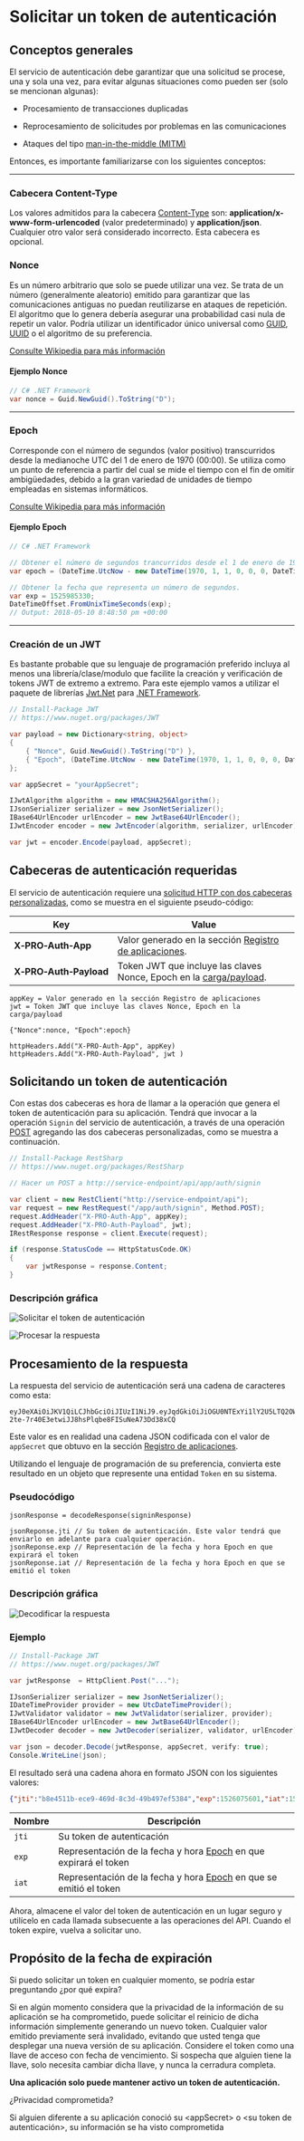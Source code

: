 # Solicitar un token de autenticación

## Conceptos generales

El servicio de autenticación debe garantizar que una solicitud se procese, una y sola una vez, para evitar algunas situaciones como pueden ser (solo se mencionan algunas):

- Procesamiento de  transacciones duplicadas

- Reprocesamiento de solicitudes por problemas en las comunicaciones

- Ataques del tipo [man-in-the-middle (MITM)](https://goo.gl/aB5bKX)

Entonces, es importante familiarizarse con los siguientes conceptos:

---

### Cabecera Content-Type
Los valores admitidos para la cabecera [Content-Type](https://developer.mozilla.org/en-US/docs/Web/HTTP/Headers/Content-Type) son: **application/x-www-form-urlencoded** (valor predeterminado) y **application/json**. Cualquier otro valor será considerado incorrecto. Esta cabecera es opcional. 

<a name="Nonce"></a>
### Nonce

Es un número arbitrario que solo se puede utilizar una vez. Se trata de un número (generalmente aleatorio) emitido para garantizar que las comunicaciones antiguas no puedan reutilizarse en ataques de repetición. El algoritmo que lo genera debería asegurar una probabilidad casi nula de repetir un valor. Podría utilizar un identificador único universal como [GUID](https://docs.microsoft.com/en-us/dotnet/api/system.guid), [UUID](https://en.wikipedia.org/wiki/Universally_unique_identifier) o el algoritmo de su preferencia.

[Consulte Wikipedia para más información](https://goo.gl/kY4tu0)

#### Ejemplo Nonce

```C#
// C# .NET Framework
var nonce = Guid.NewGuid().ToString("D");
```

---
<a name="Epoch"></a>

### Epoch

Corresponde con el número de segundos (valor positivo) transcurridos desde la medianoche UTC del 1 de enero de 1970 (00:00). Se utiliza como un punto de referencia a partir del cual se mide el tiempo con el fin de omitir ambigüedades, debido a la gran variedad de unidades de tiempo empleadas en sistemas informáticos.

[Consulte Wikipedia para más información](https://goo.gl/fLCCsq)

#### Ejemplo Epoch

```C#
// C# .NET Framework

// Obtener el número de segundos trancurridos desde el 1 de enero de 1970 (00:00) UTC.
var epoch = (DateTime.UtcNow - new DateTime(1970, 1, 1, 0, 0, 0, DateTimeKind.Utc)).TotalSeconds;

// Obtener la fecha que representa un número de segundos.
var exp = 1525985330;
DateTimeOffset.FromUnixTimeSeconds(exp);
// Output: 2018-05-10 8:48:50 pm +00:00
```

---

### Creación de un JWT

Es bastante probable que su lenguaje de programación preferido incluya al menos una librería/clase/modulo que facilite la creación y verificación de tokens JWT de extremo a extremo. Para este ejemplo vamos a utilizar el paquete de librerías [Jwt.Net](https://www.nuget.org/packages/JWT) para [.NET Framework](https://en.wikipedia.org/wiki/.NET_Framework).

```C#
// Install-Package JWT
// https://www.nuget.org/packages/JWT

var payload = new Dictionary<string, object>
{
    { "Nonce", Guid.NewGuid().ToString("D") },
    { "Epoch", (DateTime.UtcNow - new DateTime(1970, 1, 1, 0, 0, 0, DateTimeKind.Utc)).TotalSeconds }
};

var appSecret = "yourAppSecret";

IJwtAlgorithm algorithm = new HMACSHA256Algorithm();
IJsonSerializer serializer = new JsonNetSerializer();
IBase64UrlEncoder urlEncoder = new JwtBase64UrlEncoder();
IJwtEncoder encoder = new JwtEncoder(algorithm, serializer, urlEncoder);

var jwt = encoder.Encode(payload, appSecret);

```

## Cabeceras de autenticación requeridas

El servicio de autenticación requiere una [solicitud HTTP con dos cabeceras personalizadas](https://www.w3.org/Protocols/rfc2616/rfc2616-sec14.html), como se muestra en el siguiente pseudo-código:

Key | Value
--- | -----
**X&#x2011;PRO&#x2011;Auth&#x2011;App** | Valor generado en la sección [Registro de aplicaciones](App_Register.md).
**X&#x2011;PRO&#x2011;Auth&#x2011;Payload** | Token JWT que incluye las claves Nonce, Epoch en la [carga/payload](JWT-Build.md).

```AsciiDoc
appKey = Valor generado en la sección Registro de aplicaciones
jwt = Token JWT que incluye las claves Nonce, Epoch en la carga/payload

{"Nonce":nonce, "Epoch":epoch}

httpHeaders.Add("X-PRO-Auth-App", appKey)
httpHeaders.Add("X-PRO-Auth-Payload", jwt )
```

## Solicitando un token de autenticación

Con estas dos cabeceras es hora de llamar a la operación que genera el token de autenticación para su aplicación. Tendrá que invocar a la operación `Signin` del servicio de autenticación, a través de una operación [POST](https://www.w3schools.com/tags/ref_httpmethods.asp) agregando las dos cabeceras personalizadas, como se muestra a continuación.

```C#
// Install-Package RestSharp
// https://www.nuget.org/packages/RestSharp

// Hacer un POST a http://service-endpoint/api/app/auth/signin

var client = new RestClient("http://service-endpoint/api");
var request = new RestRequest("/app/auth/signin", Method.POST);
request.AddHeader("X-PRO-Auth-App", appKey);
request.AddHeader("X-PRO-Auth-Payload", jwt);
IRestResponse response = client.Execute(request);

if (response.StatusCode == HttpStatusCode.OK)
{
    var jwtResponse = response.Content;
}
```

### Descripción gráfica
![Solicitar el token de autenticación](JWT-Request.PNG)

![Procesar la respuesta](JWT-Response.PNG)

## Procesamiento de la respuesta

La respuesta del servicio de autenticación será una cadena de caracteres como esta:

```AsciiDoc
eyJ0eXAiOiJKV1QiLCJhbGciOiJIUzI1NiJ9.eyJqdGkiOiJiOGU0NTExYi1lY2U5LTQ2OWQtOGMzZC00OWI0OTdlZjUzODQiLCJleHAiOjE1MjYwNzU2MDEuMCwiaWF0IjoxNTI1OTg5MjAwLjg5OTcyNzh9.k-2te-7r40E3etwiJJ8hsPlqbe8FISuNeA73Dd38xCQ
```

Este valor es en realidad una cadena JSON codificada con el valor de `appSecret` que obtuvo en la sección [Registro de aplicaciones](App_Register.md).

Utilizando el lenguaje de programación de su preferencia, convierta este resultado en un objeto que represente una entidad `Token` en su sistema.

### Pseudocódigo

```AsciiDoc
jsonResponse = decodeResponse(signinResponse)

jsonReponse.jti // Su token de autenticación. Este valor tendrá que enviarlo en adelante para cualquier operación.
jsonReponse.exp // Representación de la fecha y hora Epoch en que expirará el token
jsonReponse.iat // Representación de la fecha y hora Epoch en que se emitió el token
```

### Descripción gráfica
![Decodificar la respuesta](JWT-Decode.PNG)

### Ejemplo

```C#
// Install-Package JWT
// https://www.nuget.org/packages/JWT

var jwtResponse  = HttpClient.Post("...");

IJsonSerializer serializer = new JsonNetSerializer();
IDateTimeProvider provider = new UtcDateTimeProvider();
IJwtValidator validator = new JwtValidator(serializer, provider);
IBase64UrlEncoder urlEncoder = new JwtBase64UrlEncoder();
IJwtDecoder decoder = new JwtDecoder(serializer, validator, urlEncoder);

var json = decoder.Decode(jwtResponse, appSecret, verify: true);
Console.WriteLine(json);
```

El resultado será una cadena ahora en formato JSON con los siguientes valores:

```json
{"jti":"b8e4511b-ece9-469d-8c3d-49b497ef5384","exp":1526075601,"iat":1525989200}
```

| Nombre  | Descripción |
| --------|-------------
| `jti`   | Su token de autenticación |
| `exp`   | Representación de la fecha y hora [Epoch](#Epoch) en que expirará el token |
| `iat`   | Representación de la fecha y hora [Epoch](#Epoch) en que se emitió el token |

Ahora, almacene el valor del token de autenticación en un lugar seguro y utilícelo en cada llamada subsecuente a las operaciones del API. Cuando el token expire, vuelva a solicitar uno.

## Propósito de la fecha de expiración

Si puedo solicitar un token en cualquier momento, se podría estar preguntando ¿por qué expira?

Si en algún momento considera que la privacidad de la información de su aplicación se ha comprometido, puede solicitar el reinicio de dicha información simplemente generando un nuevo token. Cualquier valor emitido previamente será invalidado, evitando que usted tenga que desplegar una nueva versión de su aplicación. Considere el token como una llave de acceso con fecha de vencimiento. Si sospecha que alguien tiene la llave, solo necesita cambiar dicha llave, y nunca la cerradura completa.

**Una aplicación solo puede mantener activo un token de autenticación.**

<div class="admonition warning">
   <p class="first admonition-title">&iquest;Privacidad comprometida?</p>
   <p class="last">Si alguien diferente a su aplicaci&oacute;n conoció su &lt;appSecret&gt; o &lt;su token de autenticaci&oacute;n&gt;, su informaci&oacute;n se ha visto comprometida
   </p>
</div>
